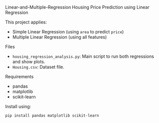 Linear-and-Multiple-Regression
Housing Price Prediction using Linear Regression

This project applies:
- Simple Linear Regression (using `area` to predict `price`)
- Multiple Linear Regression (using all features)

Files

- `housing_regression_analysis.py`: Main script to run both regressions and show plots.
- `Housing.csv`: Dataset file.

Requirements

- pandas
- matplotlib
- scikit-learn

Install using:

```bash
pip install pandas matplotlib scikit-learn
